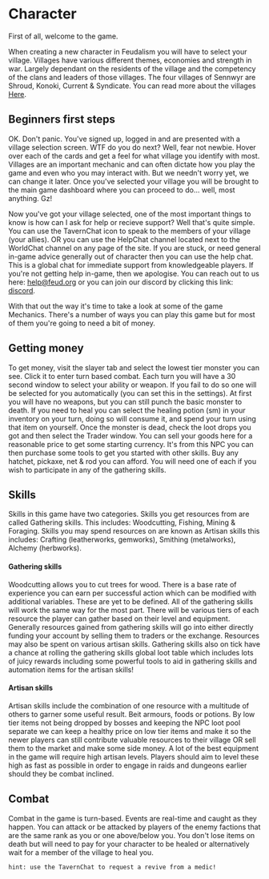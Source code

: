 # Character

First of all, welcome to the game.

When creating a new character in Feudalism you will have to select your village. 
Villages have various different themes, economies and strength in war. Largely dependant on the residents of the village and the competency of the clans and leaders of those villages. The four villages of Sennwyr are Shroud, Konoki, Current & Syndicate. You can read more about the villages [Here](../World%20of%20Sennwyr/Sennwyr.md).

## Beginners first steps

OK. Don't panic. You've signed up, logged in and are presented with a village selection screen. WTF do you do next? Well, fear not newbie. Hover over each of the cards and get a feel for what village you identify with most. Villages are an important mechanic and can often dictate how you play the game and even who you may interact with. But we needn't worry yet, we can change it later. Once you've selected your village you will be brought to the main game dashboard where you can proceed to do... well, most anything. Gz!

Now you've got your village selected, one of the most important things to know is how can I ask for help or recieve support? Well that's quite simple. You can use the TavernChat icon to speak to the members of your village (your allies). OR you can use the HelpChat channel located next to the WorldChat channel on any page of the site. If you are stuck, or need general in-game advice generally out of character then you can use the help chat. This is a global chat for immediate support from knowledgeable players. If you're not getting help in-game, then we apologise. You can reach out to us here: help@feud.org or you can join our discord by clicking this link: [discord](https://discord.gg/VMteEDpp).

With that out the way it's time to take a look at some of the game Mechanics. There's a number of ways you can play this game but for most of them you're going to need a bit of money.

## Getting money

To get money, visit the slayer tab and select the lowest tier monster you can see. Click it to enter turn based combat. Each turn you will have a 30 second window to select your ability or weapon. If you fail to do so one will be selected for you automatically (you can set this in the settings). At first you will have no weapons, but you can still punch the basic monster to death. If you need to heal you can select the healing potion (sm) in your inventory on your turn, doing so will consume it, and spend your turn using that item on yourself. Once the monster is dead, check the loot drops you got and then select the Trader window. You can sell your goods here for a reasonable price to get some starting currency. It's from this NPC you can then purchase some tools to get you started with other skills. Buy any hatchet, pickaxe, net & rod you can afford. You will need one of each if you wish to participate in any of the gathering skills. 

## Skills

Skills in this game have two categories. Skills you get resources from are called Gathering skills. This includes: Woodcutting, Fishing, Mining & Foraging. Skills you may spend resources on are known as Artisan skills this includes: Crafting (leatherworks, gemworks), Smithing (metalworks), Alchemy (herbworks). 

#### Gathering skills

Woodcutting allows you to cut trees for wood. There is a base rate of experience you can earn per successful action which can be modified with additional variables. These are yet to be defined. 
All of the gathering skills will work the same way for the most part. There will be various tiers of each resource the player can gather based on their level and equipment. 
Generally resources gained from gathering skills will go into either directly funding your account by selling them to traders or the exchange. Resources may also be spent on various artisan skills.
Gathering skills also on tick have a chance at rolling the gathering skills global loot table which includes lots of juicy rewards including some powerful tools to aid in gathering skills and automation items for the artisan skills!

#### Artisan skills

Artisan skills include the combination of one resource with a multitude of others to garner some useful result. Beit armours, foods or potions. By low tier items not being dropped by bosses and keeping the NPC loot pool separate we can keep a healthy price on low tier items and make it so the newer players can still contribute valuable resources to their village OR sell them to the market and make some side money. 
A lot of the best equipment in the game will require high artisan levels. Players should aim to level these high as fast as possible in order to engage in raids and dungeons earlier should they be combat inclined.

## Combat

Combat in the game is turn-based. Events are real-time and caught as they happen. You can attack or be attacked by players of the enemy factions that are the same rank as you or one above/below you. You don't lose items on death but will need to pay for your character to be healed or alternatively wait for a member of the village to heal you.

    hint: use the TavernChat to request a revive from a medic!